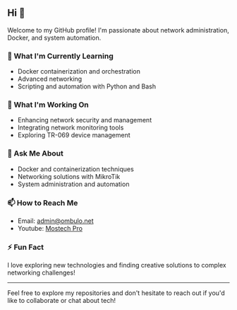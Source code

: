 ## Hi 👋

Welcome to my GitHub profile! I'm passionate about network administration, Docker, and system automation.

### 🌱 What I'm Currently Learning
- Docker containerization and orchestration
- Advanced networking
- Scripting and automation with Python and Bash

### 🔭 What I'm Working On
- Enhancing network security and management
- Integrating network monitoring tools
- Exploring TR-069 device management

### 💬 Ask Me About
- Docker and containerization techniques
- Networking solutions with MikroTik
- System administration and automation

### 📫 How to Reach Me
- Email: [admin@ombulo.net](admin@ombulo.net)
- Youtube: [Mostech Pro](https://www.youtube.com/@mostechnetwork)

### ⚡ Fun Fact
I love exploring new technologies and finding creative solutions to complex networking challenges!

---

Feel free to explore my repositories and don't hesitate to reach out if you'd like to collaborate or chat about tech!
